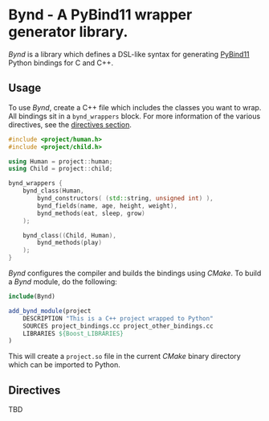 # Bynd - A PyBind11 wrapper generator library.

_Bynd_ is a library which defines a DSL-like syntax for generating
[PyBind11](https://github.com/pybind/pybind11) Python bindings for C and C++.

## Usage

To use _Bynd_, create a C++ file which includes the classes you want to wrap.
All bindings sit in a `bynd_wrappers` block. For more information of the various
directives, see the [directives section](directives).

```c++
#include <project/human.h>
#include <project/child.h>

using Human = project::human;
using Child = project::child;

bynd_wrappers {
    bynd_class(Human,
        bynd_constructors( (std::string, unsigned int) ),
        bynd_fields(name, age, height, weight),
        bynd_methods(eat, sleep, grow)
    );

    bynd_class((Child, Human),
        bynd_methods(play)
    );
}
```

_Bynd_ configures the compiler and builds the bindings using _CMake_. To build a
_Bynd_ module, do the following:

```cmake
include(Bynd)

add_bynd_module(project
    DESCRIPTION "This is a C++ project wrapped to Python"    
    SOURCES project_bindings.cc project_other_bindings.cc
    LIBRARIES ${Boost_LIBRARIES}
)
```

This will create a `project.so` file in the current _CMake_ binary directory
which can be imported to Python.

## Directives

TBD

